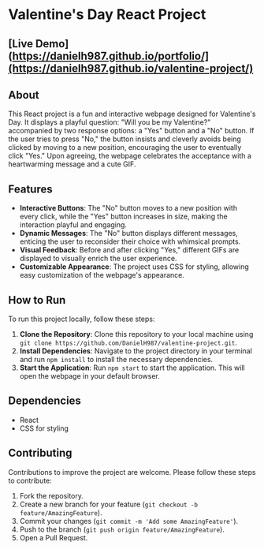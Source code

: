# Valentine's Day React Project
## [Live Demo](https://danielh987.github.io/portfolio/](https://danielh987.github.io/valentine-project/)

## About

This React project is a fun and interactive webpage designed for Valentine's Day. It displays a playful question: "Will you be my Valentine?" accompanied by two response options: a "Yes" button and a "No" button. If the user tries to press "No," the button insists and cleverly avoids being clicked by moving to a new position, encouraging the user to eventually click "Yes." Upon agreeing, the webpage celebrates the acceptance with a heartwarming message and a cute GIF.

## Features

- **Interactive Buttons**: The "No" button moves to a new position with every click, while the "Yes" button increases in size, making the interaction playful and engaging.
- **Dynamic Messages**: The "No" button displays different messages, enticing the user to reconsider their choice with whimsical prompts.
- **Visual Feedback**: Before and after clicking "Yes," different GIFs are displayed to visually enrich the user experience.
- **Customizable Appearance**: The project uses CSS for styling, allowing easy customization of the webpage's appearance.

## How to Run

To run this project locally, follow these steps:

1. **Clone the Repository**: Clone this repository to your local machine using `git clone https://github.com/DanielH987/valentine-project.git`.
2. **Install Dependencies**: Navigate to the project directory in your terminal and run `npm install` to install the necessary dependencies.
3. **Start the Application**: Run `npm start` to start the application. This will open the webpage in your default browser.

## Dependencies

- React
- CSS for styling

## Contributing

Contributions to improve the project are welcome. Please follow these steps to contribute:

1. Fork the repository.
2. Create a new branch for your feature (`git checkout -b feature/AmazingFeature`).
3. Commit your changes (`git commit -m 'Add some AmazingFeature'`).
4. Push to the branch (`git push origin feature/AmazingFeature`).
5. Open a Pull Request.
